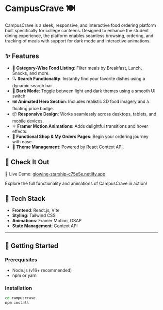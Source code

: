 # CampusCrave 🍽️

CampusCrave is a sleek, responsive, and interactive food ordering platform built specifically for college canteens. Designed to enhance the student dining experience, the platform enables seamless browsing, ordering, and tracking of meals with support for dark mode and interactive animations.

## ✨ Features

- 🍔 **Category-Wise Food Listing**: Filter meals by Breakfast, Lunch, Snacks, and more.
- 🔍 **Search Functionality**: Instantly find your favorite dishes using a dynamic search bar.
- 🌙 **Dark Mode**: Toggle between light and dark themes using a smooth UI switch.
- 🖼️ **Animated Hero Section**: Includes realistic 3D food imagery and a floating price badge.
- 📦 **Responsive Design**: Works seamlessly across desktops, tablets, and mobile devices.
- ⚛️ **Framer Motion Animations**: Adds delightful transitions and hover effects.
- 🛒 **Functional Shop & My Orders Pages**: Begin your ordering journey with ease.
- 🧠 **Theme Management**: Powered by React Context API.


## 🧩 Check It Out

🚀 Live Demo: [glowing-starship-c75e5e.netlify.app](https://glowing-starship-c75e5e.netlify.app)

Explore the full functionality and animations of CampusCrave in action!

## 🧩 Tech Stack

- **Frontend**: React.js, Vite
- **Styling**: Tailwind CSS
- **Animations**: Framer Motion, GSAP
- **State Management**: Context API

---

## 🚀 Getting Started

### Prerequisites

- Node.js (v16+ recommended)
- npm or yarn

### Installation

```bash
cd campuscrave
npm install

